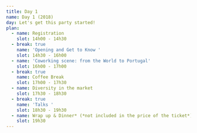 ```yaml
---
title: Day 1
name: Day 1 (2018)
day: Let's get this party started!
plan:
  - name: Registration
    slot: 14h00 - 14h30
  - break: true
    name: 'Opening and Get to Know '
    slot: 14h30 - 16h00
  - name: 'Coworking scene: from the World to Portugal'
    slot: 16h00 - 17h00
  - break: true
    name: Coffee Break
    slot: 17h00 - 17h30
  - name: Diversity in the market
    slot: 17h30 - 18h30
  - break: true
    name: 'Talks '
    slot: 18h30 - 19h30
  - name: Wrap up & Dinner* (*not included in the price of the ticket*)
    slot: 19h30
---
```


